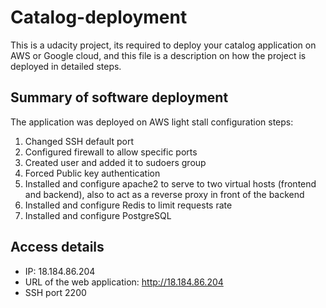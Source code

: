 # Catalog-deployment
This is a udacity project, its required to deploy your catalog application on AWS or Google cloud, and this file is a description
on how the project is deployed in detailed steps.

## Summary of software deployment
The application was deployed on AWS light stall configuration steps:
1. Changed SSH default port
2. Configured firewall to allow specific ports
3. Created user and added it to sudoers group 
4. Forced Public key authentication
5. Installed and configure apache2 to serve to two virtual hosts (frontend and backend), also to act as a reverse proxy in front of the backend
6. Installed and configure Redis to limit requests rate
7. Installed and configure PostgreSQL

## Access details
* IP: 18.184.86.204
* URL of the web application: http://18.184.86.204
* SSH port 2200
